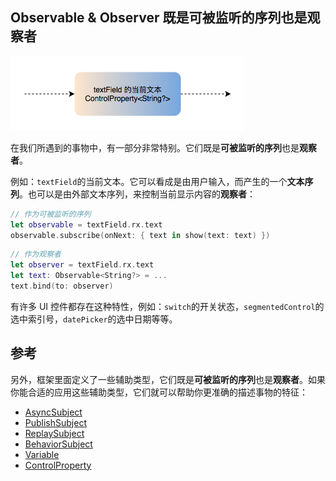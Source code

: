 ## Observable & Observer 既是可被监听的序列也是观察者

![](/assets/ObservableAndObserver/ObservableAndObserver.png)

在我们所遇到的事物中，有一部分非常特别。它们既是**可被监听的序列**也是**观察者**。

例如：`textField`的当前文本。它可以看成是由用户输入，而产生的一个**文本序列**。也可以是由外部文本序列，来控制当前显示内容的**观察者**：

```swift
// 作为可被监听的序列
let observable = textField.rx.text
observable.subscribe(onNext: { text in show(text: text) })
```

```swift
// 作为观察者
let observer = textField.rx.text
let text: Observable<String?> = ...
text.bind(to: observer)
```

有许多 UI 控件都存在这种特性，例如：`switch`的开关状态，`segmentedControl`的选中索引号，`datePicker`的选中日期等等。

## 参考

另外，框架里面定义了一些辅助类型，它们既是**可被监听的序列**也是**观察者**。如果你能合适的应用这些辅助类型，它们就可以帮助你更准确的描述事物的特征：

* [AsyncSubject](observable_and_observer/async_subject.md)
* [PublishSubject](observable_and_observer/publish_subject.md)
* [ReplaySubject](observable_and_observer/replay_subject.md)
* [BehaviorSubject](observable_and_observer/behavior_subject.md)
* [Variable](observable_and_observer/variable.md)
* [ControlProperty](observable_and_observer/control_property.md)
